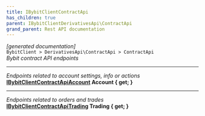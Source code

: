 ```yaml
---
title: IBybitClientContractApi
has_children: true
parent: IBybitClientDerivativesApi\ContractApi
grand_parent: Rest API documentation
---
```

*[generated documentation]*  
`BybitClient > DerivativesApi\ContractApi > ContractApi`  
*Bybit contract API endpoints*
  
***
*Endpoints related to account settings, info or actions*  
**[IBybitClientContractApiAccount](IBybitClientContractApiAccount.html) Account { get; }**  
***
*Endpoints related to orders and trades*  
**[IBybitClientContractApiTrading](IBybitClientContractApiTrading.html) Trading { get; }**  
